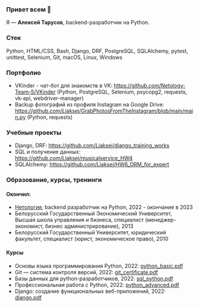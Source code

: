 ### Привет всем 👋

Я — **Алексей Тарусов**, backend-разработчик на Python.

### Cтек

Python, HTML/CSS, Bash, Django, DRF, PostgreSQL, SQLAlchemy, pytest, unittest, Selenium, Git, macOS, Linux, Windows

### Портфолио

* VKinder - чат-бот для знакомств в VK: https://github.com/Netology-Team-5/VKinder (Python, PostgreSQL, Selenium, psycopg2, requests, vk-api, webdriver-manager)
* Backup фотографий из профиля Instagram на Google Drive: https://github.com/Liaksej/GrabPhotosFromTheInstagram/blob/main/main.py (Python, requests)

### Учебные проекты
* Django, DRF: https://github.com/Liaksej/django_training_works
* SQL и получение данных: https://github.com/Liaksej/musicalservice_HW4
* SQLAlchemy: https://github.com/Liaksej/HW6_ORM_for_expert

### Образование, курсы, тренинги

#### Окончил:
* [Нетология](https://netology.ru/programs/fullstack-python-dev), backend разработчик на Python, 2022 - окончание в 2023
* Белорусский Государственный Экономический Университет, Высшая школа управления и бизнеса, специалист (менеджер-экономист, бизнес администрирование), 2013
* Белорусский Государственный Университет, юридический факультет, специалист (юрист, экономическое право), 2010

#### Курсы
* Основы языка программирования Python, 2022: [python_basic.pdf](certificates%2Fpython_basic.pdf)
* Git — система контроля версий, 2022: [git_certificate.pdf](certificates%2Fgit_certificate.pdf)
* Базы данных для python-разработчиков, 2022: [sql_python.pdf](certificates%2Fsql_python.pdf)
* Профессиональная работа с Python, 2022: [python_advanced.pdf](certificates%2Fpython_advanced.pdf)
* Django: создание функциональных веб-приложений, 2022: [django.pdf](certificates%2Fdjango.pdf)

![<image src="https://img.shields.io/badge/-Hackerrank-2EC866?style=for-the-badge&logo=HackerRank&logoColor=white"/>](https://www.hackerrank.com/tarusov_liaksej)


